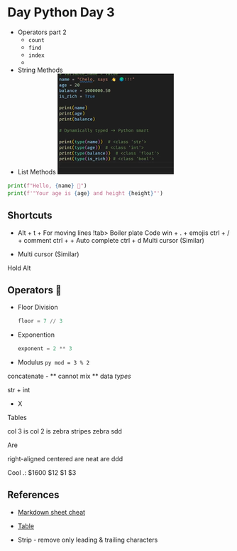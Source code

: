 # Day Python Day 3

- Operators part 2
  - `count`
  - `find`
  - `index`
  -
- String Methods
- List Methods
  ![alt text](image.png)

```py
print(f"Hello, {name} 🎊")
print(f'"Your age is {age} and height {height}"')
```

## Shortcuts

- Alt + t + For moving lines
  !tab> Boiler plate Code
  win + . + emojis
  ctrl + / + comment
  ctrl + <space> + Auto complete
  ctrl + d Multi cursor (Similar)

* Multi cursor (Similar)

Hold Alt

## Operators 🔢

- Floor Division
  ```py
  floor = 7 // 3
  ```
- Exponention
  ```py
  exponent = 2 ** 3
  ```
- Modulus
  `py
    mod = 3 % 2
    `
  >

>

concatenate - ** cannot mix ** data _types_

str + int

- X

Tables

col 3 is
col 2 is
zebra stripes
zebra sdd

Are

right-aligned
centered
are neat
are ddd

Cool
.:
$1600
$12
$1
$3

## References

- [Markdown sheet cheat](https://ww.markdownguide.org/basic-syntax/#headings)

- [Table](https://github.com/adam-p/markdown-here/wikimarkdown-cheatsheet#tables)

- Strip - remove only leading & trailing characters
